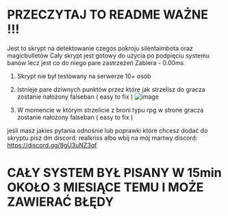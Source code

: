 # PRZECZYTAJ TO README WAŻNE !!!

Jest to skrypt na detektowanie czegos pokroju silentaimbota oraz magicbulletów
Cały skrypt jest gotowy do użycia po podpięciu systemu banów lecz jest co do niego pare zastrzeżeń 
Zabiera - 0.00ms

1. Skrypt nie był testowany na serwerze 10+ osób

2. Istnieje pare dziwnych punktów przez które jak strzelisz do gracza zostanie nałożony falseban ( easy to fix ) 
![image](https://github.com/szaraltforallblackpeople/silentaimbot-detection/assets/175069284/ebeb9041-17d5-4239-9138-d2d1f486532a)

3. W momencie w którym strzelicie z broni typu rpg w strone gracza zostanie nałożony falseban ( easy to fix ) 

jeśli masz jakies pytania odnośnie lub poprawki które chcesz dodać do skryptu pisz dm discord: realkriss
albo wbij na mój martwy discord: https://discord.gg/8gU3uNZ3qf

# CAŁY SYSTEM BYŁ PISANY W 15min OKOŁO 3 MIESIĄCE TEMU I MOŻE ZAWIERAĆ BŁĘDY

